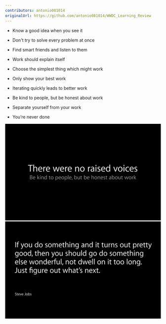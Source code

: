 ```yaml
---
contributors: antonio081014
originalUrl: https://github.com/antonio081014/WWDC_Learning_Review
---
```


- Know a good idea when you see it 

- Don't try to solve every problem at once 

- Find smart friends and listen to them 

- Work should explain itself

- Choose the simplest thing which might work

- Only show your best work

- Iterating quickly leads to better work

- Be kind to people, but be honest about work 

- Separate yourself from your work 

- You’re never done

![q1](../../../images/notes/wwdc14/237/p1.png)
![q2](../../../images/notes/wwdc14/237/p2.png)